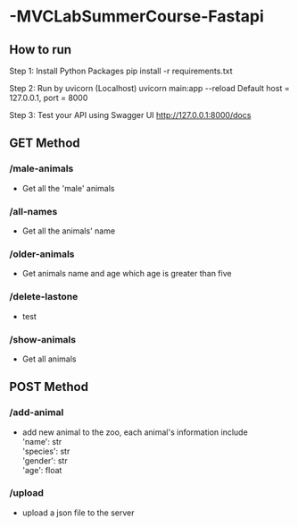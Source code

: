 # -MVCLabSummerCourse-Fastapi
## How to run  
Step 1: Install Python Packages 
pip install -r requirements.txt

Step 2: Run by uvicorn (Localhost)
uvicorn main:app --reload
Default host = 127.0.0.1, port = 8000  

Step 3: Test your API using Swagger UI
http://127.0.0.1:8000/docs


## GET Method
### /male-animals  
* Get all the 'male' animals 
### /all-names
* Get all the animals' name
### /older-animals
* Get animals name and age which age is greater than five
### /delete-lastone
* test
### /show-animals
* Get all animals

## POST Method
### /add-animal
* add new animal to the zoo, each animal's information include  
'name': str  
'species': str   
'gender': str   
'age': float   

### /upload
* upload a json file to the server



